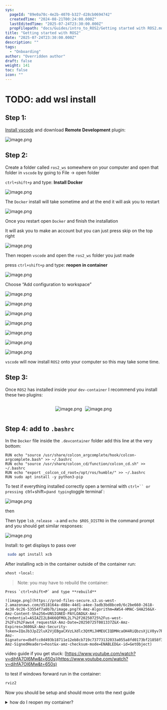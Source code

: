 ```yaml
---
sys:
  pageId: "89e0a78c-4e2b-4070-b327-d28cb0694742"
  createdTime: "2024-08-21T00:24:00.000Z"
  lastEditedTime: "2025-07-24T23:30:00.000Z"
  propFilepath: "docs/Guides/intro_to_ROS2/Getting started with ROS2.md"
title: "Getting started with ROS2"
date: "2025-07-24T23:30:00.000Z"
description: ""
tags:
  - "Onboarding"
author: "Overridden author"
draft: false
weight: 141
toc: false
icon: ""
---
```


# TODO: add wsl install

## Step 1:

[Install vscode](https://code.visualstudio.com/download) and download **Remote Development** plugin:

![image.png](https://prod-files-secure.s3.us-west-2.amazonaws.com/d518164a-d88e-44d1-a4ee-3adb3bd8bce0/efb52993-1881-4a40-b95e-6f020334f022/image.png?X-Amz-Algorithm=AWS4-HMAC-SHA256&X-Amz-Content-Sha256=UNSIGNED-PAYLOAD&X-Amz-Credential=ASIAZI2LB466Q3D2CPVR%2F20250725%2Fus-west-2%2Fs3%2Faws4_request&X-Amz-Date=20250725T081331Z&X-Amz-Expires=3600&X-Amz-Security-Token=IQoJb3JpZ2luX2VjEBgaCXVzLXdlc3QtMiJHMEUCIGZPOURcpkN2bmKZg1O2rIk7LdGl53UTRtpMWQs5I9iOAiEAmqMavJquif8X1DF1YUXyJOJRyOX1dRzNY62NN5AfrBgq%2FwMIQRAAGgw2Mzc0MjMxODM4MDUiDDEjZDU3AQzfv95wFSrcA%2FGeRYVepUBQiVgm0Z96MeO%2Fg%2FHw0LleKYbxeDBS2%2BangiHwng1XyejAmhUtTZjGpkBoouHWU1ADqeZrBed30WaPnaAOIWOdcTaSOxUYC%2BJcVrCjr%2FjvVvmH961%2F7ymgKqnZrusPu9IForPUon6tkiPVM1rBNtPJ2wjUiT3pgJVhiUVLFmRWYjWXQJZsFCtsO83FTIX5a02wTj8gzFCF5lljiFMLanBoN2qHq8gfgRVu8gnv4YOyfiwChaafHkGxugTW0UKOvxHagFB4hTin57CLsaeDl4wP7FT5ui21YIEwpjEqZ6P1eg427HBaO4pkYUiDRCikaQjfydGh2atGe9g9ss6beULnHFtz1GwHy9B0C9MBylx2f5E9H5xngop5miHX3tNutSQdg4zD0aYRg9wM8TbUrhlBzc1HpQntcfU66FWSmwo8PC6gnAF%2FT%2FsjUhaJHBrKKAWfLBtbWeTLbmp6M0BJC%2F0aFqBoOJWJKZ8ghWBLZVaIyPWfQ7ymJZpW98w5U%2FU%2B7H8LaGuK14%2FIRRNVeLEYMbeEDco8GXMf11PTwiUNZr2F1stneg0a3zV%2FbzWdnqtUyqYAyG%2BdEPVUz4xrTs3JswFd9On5bb2iWqk91F%2FbC1Ns6RYMTBgfMNrnjMQGOqUBqZ%2FUuxOxy3jGH72hg3M4o%2FZDT2ux35O10qMRvQR9RfOohptWD1sx%2FO4nYxcduxc9RAi2ZWBntVe4qHpFTPphixdYmJnKDLCtf%2BkxG5y43rVXiu%2BDq6sBI%2FkAE5j39pFpsQi99GpjnGB%2FnV1atyBk27EF2wOEzLnf4Qb%2FCe8za2fLs279XRxu88SLbIvBiJG4QOLXHUAG0oOFoXG6oa1OGRd2u0jK&X-Amz-Signature=f799aaa8bc2f08f1f3c769645afa7892886f8d623b407e6ec167bbf9fa53d853&X-Amz-SignedHeaders=host&x-amz-checksum-mode=ENABLED&x-id=GetObject)

## Step 2:

Create a folder called `ros2_ws` somewhere on your computer and open that folder in `vscode` by going to File → open folder 

`ctrl+shift+p` and type: **Install Docker**

![image.png](https://prod-files-secure.s3.us-west-2.amazonaws.com/d518164a-d88e-44d1-a4ee-3adb3bd8bce0/2269dc0e-1cd5-47ff-bceb-c04ad9b2eab0/image.png?X-Amz-Algorithm=AWS4-HMAC-SHA256&X-Amz-Content-Sha256=UNSIGNED-PAYLOAD&X-Amz-Credential=ASIAZI2LB466Q3D2CPVR%2F20250725%2Fus-west-2%2Fs3%2Faws4_request&X-Amz-Date=20250725T081331Z&X-Amz-Expires=3600&X-Amz-Security-Token=IQoJb3JpZ2luX2VjEBgaCXVzLXdlc3QtMiJHMEUCIGZPOURcpkN2bmKZg1O2rIk7LdGl53UTRtpMWQs5I9iOAiEAmqMavJquif8X1DF1YUXyJOJRyOX1dRzNY62NN5AfrBgq%2FwMIQRAAGgw2Mzc0MjMxODM4MDUiDDEjZDU3AQzfv95wFSrcA%2FGeRYVepUBQiVgm0Z96MeO%2Fg%2FHw0LleKYbxeDBS2%2BangiHwng1XyejAmhUtTZjGpkBoouHWU1ADqeZrBed30WaPnaAOIWOdcTaSOxUYC%2BJcVrCjr%2FjvVvmH961%2F7ymgKqnZrusPu9IForPUon6tkiPVM1rBNtPJ2wjUiT3pgJVhiUVLFmRWYjWXQJZsFCtsO83FTIX5a02wTj8gzFCF5lljiFMLanBoN2qHq8gfgRVu8gnv4YOyfiwChaafHkGxugTW0UKOvxHagFB4hTin57CLsaeDl4wP7FT5ui21YIEwpjEqZ6P1eg427HBaO4pkYUiDRCikaQjfydGh2atGe9g9ss6beULnHFtz1GwHy9B0C9MBylx2f5E9H5xngop5miHX3tNutSQdg4zD0aYRg9wM8TbUrhlBzc1HpQntcfU66FWSmwo8PC6gnAF%2FT%2FsjUhaJHBrKKAWfLBtbWeTLbmp6M0BJC%2F0aFqBoOJWJKZ8ghWBLZVaIyPWfQ7ymJZpW98w5U%2FU%2B7H8LaGuK14%2FIRRNVeLEYMbeEDco8GXMf11PTwiUNZr2F1stneg0a3zV%2FbzWdnqtUyqYAyG%2BdEPVUz4xrTs3JswFd9On5bb2iWqk91F%2FbC1Ns6RYMTBgfMNrnjMQGOqUBqZ%2FUuxOxy3jGH72hg3M4o%2FZDT2ux35O10qMRvQR9RfOohptWD1sx%2FO4nYxcduxc9RAi2ZWBntVe4qHpFTPphixdYmJnKDLCtf%2BkxG5y43rVXiu%2BDq6sBI%2FkAE5j39pFpsQi99GpjnGB%2FnV1atyBk27EF2wOEzLnf4Qb%2FCe8za2fLs279XRxu88SLbIvBiJG4QOLXHUAG0oOFoXG6oa1OGRd2u0jK&X-Amz-Signature=ee91422216a0f37df13c458fb7367264922f6b0e22a82c8f5e7946c93bb24870&X-Amz-SignedHeaders=host&x-amz-checksum-mode=ENABLED&x-id=GetObject)

The `Docker` install will take sometime and at the end it will ask you to restart

![image.png](https://prod-files-secure.s3.us-west-2.amazonaws.com/d518164a-d88e-44d1-a4ee-3adb3bd8bce0/ed233f78-be33-4b1f-b89c-9c346c0e961e/image.png?X-Amz-Algorithm=AWS4-HMAC-SHA256&X-Amz-Content-Sha256=UNSIGNED-PAYLOAD&X-Amz-Credential=ASIAZI2LB466Q3D2CPVR%2F20250725%2Fus-west-2%2Fs3%2Faws4_request&X-Amz-Date=20250725T081331Z&X-Amz-Expires=3600&X-Amz-Security-Token=IQoJb3JpZ2luX2VjEBgaCXVzLXdlc3QtMiJHMEUCIGZPOURcpkN2bmKZg1O2rIk7LdGl53UTRtpMWQs5I9iOAiEAmqMavJquif8X1DF1YUXyJOJRyOX1dRzNY62NN5AfrBgq%2FwMIQRAAGgw2Mzc0MjMxODM4MDUiDDEjZDU3AQzfv95wFSrcA%2FGeRYVepUBQiVgm0Z96MeO%2Fg%2FHw0LleKYbxeDBS2%2BangiHwng1XyejAmhUtTZjGpkBoouHWU1ADqeZrBed30WaPnaAOIWOdcTaSOxUYC%2BJcVrCjr%2FjvVvmH961%2F7ymgKqnZrusPu9IForPUon6tkiPVM1rBNtPJ2wjUiT3pgJVhiUVLFmRWYjWXQJZsFCtsO83FTIX5a02wTj8gzFCF5lljiFMLanBoN2qHq8gfgRVu8gnv4YOyfiwChaafHkGxugTW0UKOvxHagFB4hTin57CLsaeDl4wP7FT5ui21YIEwpjEqZ6P1eg427HBaO4pkYUiDRCikaQjfydGh2atGe9g9ss6beULnHFtz1GwHy9B0C9MBylx2f5E9H5xngop5miHX3tNutSQdg4zD0aYRg9wM8TbUrhlBzc1HpQntcfU66FWSmwo8PC6gnAF%2FT%2FsjUhaJHBrKKAWfLBtbWeTLbmp6M0BJC%2F0aFqBoOJWJKZ8ghWBLZVaIyPWfQ7ymJZpW98w5U%2FU%2B7H8LaGuK14%2FIRRNVeLEYMbeEDco8GXMf11PTwiUNZr2F1stneg0a3zV%2FbzWdnqtUyqYAyG%2BdEPVUz4xrTs3JswFd9On5bb2iWqk91F%2FbC1Ns6RYMTBgfMNrnjMQGOqUBqZ%2FUuxOxy3jGH72hg3M4o%2FZDT2ux35O10qMRvQR9RfOohptWD1sx%2FO4nYxcduxc9RAi2ZWBntVe4qHpFTPphixdYmJnKDLCtf%2BkxG5y43rVXiu%2BDq6sBI%2FkAE5j39pFpsQi99GpjnGB%2FnV1atyBk27EF2wOEzLnf4Qb%2FCe8za2fLs279XRxu88SLbIvBiJG4QOLXHUAG0oOFoXG6oa1OGRd2u0jK&X-Amz-Signature=e2019de45202fe0e4765374138864ab59509a0fa2f168015fc0c6a4982f828a5&X-Amz-SignedHeaders=host&x-amz-checksum-mode=ENABLED&x-id=GetObject)

Once you restart open `Docker` and finish the installation

It will ask you to make an account but you can just press skip on the top right

![image.png](https://prod-files-secure.s3.us-west-2.amazonaws.com/d518164a-d88e-44d1-a4ee-3adb3bd8bce0/21010ad9-1659-4fd9-9f59-9932a09b2a3d/image.png?X-Amz-Algorithm=AWS4-HMAC-SHA256&X-Amz-Content-Sha256=UNSIGNED-PAYLOAD&X-Amz-Credential=ASIAZI2LB466Q3D2CPVR%2F20250725%2Fus-west-2%2Fs3%2Faws4_request&X-Amz-Date=20250725T081331Z&X-Amz-Expires=3600&X-Amz-Security-Token=IQoJb3JpZ2luX2VjEBgaCXVzLXdlc3QtMiJHMEUCIGZPOURcpkN2bmKZg1O2rIk7LdGl53UTRtpMWQs5I9iOAiEAmqMavJquif8X1DF1YUXyJOJRyOX1dRzNY62NN5AfrBgq%2FwMIQRAAGgw2Mzc0MjMxODM4MDUiDDEjZDU3AQzfv95wFSrcA%2FGeRYVepUBQiVgm0Z96MeO%2Fg%2FHw0LleKYbxeDBS2%2BangiHwng1XyejAmhUtTZjGpkBoouHWU1ADqeZrBed30WaPnaAOIWOdcTaSOxUYC%2BJcVrCjr%2FjvVvmH961%2F7ymgKqnZrusPu9IForPUon6tkiPVM1rBNtPJ2wjUiT3pgJVhiUVLFmRWYjWXQJZsFCtsO83FTIX5a02wTj8gzFCF5lljiFMLanBoN2qHq8gfgRVu8gnv4YOyfiwChaafHkGxugTW0UKOvxHagFB4hTin57CLsaeDl4wP7FT5ui21YIEwpjEqZ6P1eg427HBaO4pkYUiDRCikaQjfydGh2atGe9g9ss6beULnHFtz1GwHy9B0C9MBylx2f5E9H5xngop5miHX3tNutSQdg4zD0aYRg9wM8TbUrhlBzc1HpQntcfU66FWSmwo8PC6gnAF%2FT%2FsjUhaJHBrKKAWfLBtbWeTLbmp6M0BJC%2F0aFqBoOJWJKZ8ghWBLZVaIyPWfQ7ymJZpW98w5U%2FU%2B7H8LaGuK14%2FIRRNVeLEYMbeEDco8GXMf11PTwiUNZr2F1stneg0a3zV%2FbzWdnqtUyqYAyG%2BdEPVUz4xrTs3JswFd9On5bb2iWqk91F%2FbC1Ns6RYMTBgfMNrnjMQGOqUBqZ%2FUuxOxy3jGH72hg3M4o%2FZDT2ux35O10qMRvQR9RfOohptWD1sx%2FO4nYxcduxc9RAi2ZWBntVe4qHpFTPphixdYmJnKDLCtf%2BkxG5y43rVXiu%2BDq6sBI%2FkAE5j39pFpsQi99GpjnGB%2FnV1atyBk27EF2wOEzLnf4Qb%2FCe8za2fLs279XRxu88SLbIvBiJG4QOLXHUAG0oOFoXG6oa1OGRd2u0jK&X-Amz-Signature=aa67a644f72f3a677eea0713499dda7e65bbe38a98ef480400529ca37386bc49&X-Amz-SignedHeaders=host&x-amz-checksum-mode=ENABLED&x-id=GetObject)

Then reopen `vscode` and open the `ros2_ws` folder you just made

press `ctrl+shift+p` and type: **reopen in container**

![image.png](https://prod-files-secure.s3.us-west-2.amazonaws.com/d518164a-d88e-44d1-a4ee-3adb3bd8bce0/4e93b8c2-41ad-488c-8095-c74205196118/image.png?X-Amz-Algorithm=AWS4-HMAC-SHA256&X-Amz-Content-Sha256=UNSIGNED-PAYLOAD&X-Amz-Credential=ASIAZI2LB466Q3D2CPVR%2F20250725%2Fus-west-2%2Fs3%2Faws4_request&X-Amz-Date=20250725T081331Z&X-Amz-Expires=3600&X-Amz-Security-Token=IQoJb3JpZ2luX2VjEBgaCXVzLXdlc3QtMiJHMEUCIGZPOURcpkN2bmKZg1O2rIk7LdGl53UTRtpMWQs5I9iOAiEAmqMavJquif8X1DF1YUXyJOJRyOX1dRzNY62NN5AfrBgq%2FwMIQRAAGgw2Mzc0MjMxODM4MDUiDDEjZDU3AQzfv95wFSrcA%2FGeRYVepUBQiVgm0Z96MeO%2Fg%2FHw0LleKYbxeDBS2%2BangiHwng1XyejAmhUtTZjGpkBoouHWU1ADqeZrBed30WaPnaAOIWOdcTaSOxUYC%2BJcVrCjr%2FjvVvmH961%2F7ymgKqnZrusPu9IForPUon6tkiPVM1rBNtPJ2wjUiT3pgJVhiUVLFmRWYjWXQJZsFCtsO83FTIX5a02wTj8gzFCF5lljiFMLanBoN2qHq8gfgRVu8gnv4YOyfiwChaafHkGxugTW0UKOvxHagFB4hTin57CLsaeDl4wP7FT5ui21YIEwpjEqZ6P1eg427HBaO4pkYUiDRCikaQjfydGh2atGe9g9ss6beULnHFtz1GwHy9B0C9MBylx2f5E9H5xngop5miHX3tNutSQdg4zD0aYRg9wM8TbUrhlBzc1HpQntcfU66FWSmwo8PC6gnAF%2FT%2FsjUhaJHBrKKAWfLBtbWeTLbmp6M0BJC%2F0aFqBoOJWJKZ8ghWBLZVaIyPWfQ7ymJZpW98w5U%2FU%2B7H8LaGuK14%2FIRRNVeLEYMbeEDco8GXMf11PTwiUNZr2F1stneg0a3zV%2FbzWdnqtUyqYAyG%2BdEPVUz4xrTs3JswFd9On5bb2iWqk91F%2FbC1Ns6RYMTBgfMNrnjMQGOqUBqZ%2FUuxOxy3jGH72hg3M4o%2FZDT2ux35O10qMRvQR9RfOohptWD1sx%2FO4nYxcduxc9RAi2ZWBntVe4qHpFTPphixdYmJnKDLCtf%2BkxG5y43rVXiu%2BDq6sBI%2FkAE5j39pFpsQi99GpjnGB%2FnV1atyBk27EF2wOEzLnf4Qb%2FCe8za2fLs279XRxu88SLbIvBiJG4QOLXHUAG0oOFoXG6oa1OGRd2u0jK&X-Amz-Signature=0dcd98385cbf76f2e62fd176826d1bd0d57578f3ecab3229e9bd0389ecc6617d&X-Amz-SignedHeaders=host&x-amz-checksum-mode=ENABLED&x-id=GetObject)

Choose “Add configuration to workspace”

![image.png](https://prod-files-secure.s3.us-west-2.amazonaws.com/d518164a-d88e-44d1-a4ee-3adb3bd8bce0/9560b282-5060-4989-ba37-97e7b2c22476/image.png?X-Amz-Algorithm=AWS4-HMAC-SHA256&X-Amz-Content-Sha256=UNSIGNED-PAYLOAD&X-Amz-Credential=ASIAZI2LB466Q3D2CPVR%2F20250725%2Fus-west-2%2Fs3%2Faws4_request&X-Amz-Date=20250725T081331Z&X-Amz-Expires=3600&X-Amz-Security-Token=IQoJb3JpZ2luX2VjEBgaCXVzLXdlc3QtMiJHMEUCIGZPOURcpkN2bmKZg1O2rIk7LdGl53UTRtpMWQs5I9iOAiEAmqMavJquif8X1DF1YUXyJOJRyOX1dRzNY62NN5AfrBgq%2FwMIQRAAGgw2Mzc0MjMxODM4MDUiDDEjZDU3AQzfv95wFSrcA%2FGeRYVepUBQiVgm0Z96MeO%2Fg%2FHw0LleKYbxeDBS2%2BangiHwng1XyejAmhUtTZjGpkBoouHWU1ADqeZrBed30WaPnaAOIWOdcTaSOxUYC%2BJcVrCjr%2FjvVvmH961%2F7ymgKqnZrusPu9IForPUon6tkiPVM1rBNtPJ2wjUiT3pgJVhiUVLFmRWYjWXQJZsFCtsO83FTIX5a02wTj8gzFCF5lljiFMLanBoN2qHq8gfgRVu8gnv4YOyfiwChaafHkGxugTW0UKOvxHagFB4hTin57CLsaeDl4wP7FT5ui21YIEwpjEqZ6P1eg427HBaO4pkYUiDRCikaQjfydGh2atGe9g9ss6beULnHFtz1GwHy9B0C9MBylx2f5E9H5xngop5miHX3tNutSQdg4zD0aYRg9wM8TbUrhlBzc1HpQntcfU66FWSmwo8PC6gnAF%2FT%2FsjUhaJHBrKKAWfLBtbWeTLbmp6M0BJC%2F0aFqBoOJWJKZ8ghWBLZVaIyPWfQ7ymJZpW98w5U%2FU%2B7H8LaGuK14%2FIRRNVeLEYMbeEDco8GXMf11PTwiUNZr2F1stneg0a3zV%2FbzWdnqtUyqYAyG%2BdEPVUz4xrTs3JswFd9On5bb2iWqk91F%2FbC1Ns6RYMTBgfMNrnjMQGOqUBqZ%2FUuxOxy3jGH72hg3M4o%2FZDT2ux35O10qMRvQR9RfOohptWD1sx%2FO4nYxcduxc9RAi2ZWBntVe4qHpFTPphixdYmJnKDLCtf%2BkxG5y43rVXiu%2BDq6sBI%2FkAE5j39pFpsQi99GpjnGB%2FnV1atyBk27EF2wOEzLnf4Qb%2FCe8za2fLs279XRxu88SLbIvBiJG4QOLXHUAG0oOFoXG6oa1OGRd2u0jK&X-Amz-Signature=a5db7ff7b58c83bdb570de16388ec981e169dccf9e93ecc7b1ae80484a9b1957&X-Amz-SignedHeaders=host&x-amz-checksum-mode=ENABLED&x-id=GetObject)

![image.png](https://prod-files-secure.s3.us-west-2.amazonaws.com/d518164a-d88e-44d1-a4ee-3adb3bd8bce0/2ee63f81-886b-48e8-a553-dc6e5eac99e4/image.png?X-Amz-Algorithm=AWS4-HMAC-SHA256&X-Amz-Content-Sha256=UNSIGNED-PAYLOAD&X-Amz-Credential=ASIAZI2LB466Q3D2CPVR%2F20250725%2Fus-west-2%2Fs3%2Faws4_request&X-Amz-Date=20250725T081331Z&X-Amz-Expires=3600&X-Amz-Security-Token=IQoJb3JpZ2luX2VjEBgaCXVzLXdlc3QtMiJHMEUCIGZPOURcpkN2bmKZg1O2rIk7LdGl53UTRtpMWQs5I9iOAiEAmqMavJquif8X1DF1YUXyJOJRyOX1dRzNY62NN5AfrBgq%2FwMIQRAAGgw2Mzc0MjMxODM4MDUiDDEjZDU3AQzfv95wFSrcA%2FGeRYVepUBQiVgm0Z96MeO%2Fg%2FHw0LleKYbxeDBS2%2BangiHwng1XyejAmhUtTZjGpkBoouHWU1ADqeZrBed30WaPnaAOIWOdcTaSOxUYC%2BJcVrCjr%2FjvVvmH961%2F7ymgKqnZrusPu9IForPUon6tkiPVM1rBNtPJ2wjUiT3pgJVhiUVLFmRWYjWXQJZsFCtsO83FTIX5a02wTj8gzFCF5lljiFMLanBoN2qHq8gfgRVu8gnv4YOyfiwChaafHkGxugTW0UKOvxHagFB4hTin57CLsaeDl4wP7FT5ui21YIEwpjEqZ6P1eg427HBaO4pkYUiDRCikaQjfydGh2atGe9g9ss6beULnHFtz1GwHy9B0C9MBylx2f5E9H5xngop5miHX3tNutSQdg4zD0aYRg9wM8TbUrhlBzc1HpQntcfU66FWSmwo8PC6gnAF%2FT%2FsjUhaJHBrKKAWfLBtbWeTLbmp6M0BJC%2F0aFqBoOJWJKZ8ghWBLZVaIyPWfQ7ymJZpW98w5U%2FU%2B7H8LaGuK14%2FIRRNVeLEYMbeEDco8GXMf11PTwiUNZr2F1stneg0a3zV%2FbzWdnqtUyqYAyG%2BdEPVUz4xrTs3JswFd9On5bb2iWqk91F%2FbC1Ns6RYMTBgfMNrnjMQGOqUBqZ%2FUuxOxy3jGH72hg3M4o%2FZDT2ux35O10qMRvQR9RfOohptWD1sx%2FO4nYxcduxc9RAi2ZWBntVe4qHpFTPphixdYmJnKDLCtf%2BkxG5y43rVXiu%2BDq6sBI%2FkAE5j39pFpsQi99GpjnGB%2FnV1atyBk27EF2wOEzLnf4Qb%2FCe8za2fLs279XRxu88SLbIvBiJG4QOLXHUAG0oOFoXG6oa1OGRd2u0jK&X-Amz-Signature=60a36f3ee801d34cc5f7c578b273e727981b8354d724ce3bd75c8a198702bf8c&X-Amz-SignedHeaders=host&x-amz-checksum-mode=ENABLED&x-id=GetObject)

![image.png](https://prod-files-secure.s3.us-west-2.amazonaws.com/d518164a-d88e-44d1-a4ee-3adb3bd8bce0/e0fd626c-c8b6-4b2c-95d1-fa4c26514504/image.png?X-Amz-Algorithm=AWS4-HMAC-SHA256&X-Amz-Content-Sha256=UNSIGNED-PAYLOAD&X-Amz-Credential=ASIAZI2LB466Q3D2CPVR%2F20250725%2Fus-west-2%2Fs3%2Faws4_request&X-Amz-Date=20250725T081331Z&X-Amz-Expires=3600&X-Amz-Security-Token=IQoJb3JpZ2luX2VjEBgaCXVzLXdlc3QtMiJHMEUCIGZPOURcpkN2bmKZg1O2rIk7LdGl53UTRtpMWQs5I9iOAiEAmqMavJquif8X1DF1YUXyJOJRyOX1dRzNY62NN5AfrBgq%2FwMIQRAAGgw2Mzc0MjMxODM4MDUiDDEjZDU3AQzfv95wFSrcA%2FGeRYVepUBQiVgm0Z96MeO%2Fg%2FHw0LleKYbxeDBS2%2BangiHwng1XyejAmhUtTZjGpkBoouHWU1ADqeZrBed30WaPnaAOIWOdcTaSOxUYC%2BJcVrCjr%2FjvVvmH961%2F7ymgKqnZrusPu9IForPUon6tkiPVM1rBNtPJ2wjUiT3pgJVhiUVLFmRWYjWXQJZsFCtsO83FTIX5a02wTj8gzFCF5lljiFMLanBoN2qHq8gfgRVu8gnv4YOyfiwChaafHkGxugTW0UKOvxHagFB4hTin57CLsaeDl4wP7FT5ui21YIEwpjEqZ6P1eg427HBaO4pkYUiDRCikaQjfydGh2atGe9g9ss6beULnHFtz1GwHy9B0C9MBylx2f5E9H5xngop5miHX3tNutSQdg4zD0aYRg9wM8TbUrhlBzc1HpQntcfU66FWSmwo8PC6gnAF%2FT%2FsjUhaJHBrKKAWfLBtbWeTLbmp6M0BJC%2F0aFqBoOJWJKZ8ghWBLZVaIyPWfQ7ymJZpW98w5U%2FU%2B7H8LaGuK14%2FIRRNVeLEYMbeEDco8GXMf11PTwiUNZr2F1stneg0a3zV%2FbzWdnqtUyqYAyG%2BdEPVUz4xrTs3JswFd9On5bb2iWqk91F%2FbC1Ns6RYMTBgfMNrnjMQGOqUBqZ%2FUuxOxy3jGH72hg3M4o%2FZDT2ux35O10qMRvQR9RfOohptWD1sx%2FO4nYxcduxc9RAi2ZWBntVe4qHpFTPphixdYmJnKDLCtf%2BkxG5y43rVXiu%2BDq6sBI%2FkAE5j39pFpsQi99GpjnGB%2FnV1atyBk27EF2wOEzLnf4Qb%2FCe8za2fLs279XRxu88SLbIvBiJG4QOLXHUAG0oOFoXG6oa1OGRd2u0jK&X-Amz-Signature=09461e98f0f1addc0e8057639b9a7d50da21a303b023af48ce133eeb7edd9abb&X-Amz-SignedHeaders=host&x-amz-checksum-mode=ENABLED&x-id=GetObject)

![image.png](https://prod-files-secure.s3.us-west-2.amazonaws.com/d518164a-d88e-44d1-a4ee-3adb3bd8bce0/a2e13f50-d2ab-4719-a4c2-7ced634bfc9d/image.png?X-Amz-Algorithm=AWS4-HMAC-SHA256&X-Amz-Content-Sha256=UNSIGNED-PAYLOAD&X-Amz-Credential=ASIAZI2LB466Q3D2CPVR%2F20250725%2Fus-west-2%2Fs3%2Faws4_request&X-Amz-Date=20250725T081331Z&X-Amz-Expires=3600&X-Amz-Security-Token=IQoJb3JpZ2luX2VjEBgaCXVzLXdlc3QtMiJHMEUCIGZPOURcpkN2bmKZg1O2rIk7LdGl53UTRtpMWQs5I9iOAiEAmqMavJquif8X1DF1YUXyJOJRyOX1dRzNY62NN5AfrBgq%2FwMIQRAAGgw2Mzc0MjMxODM4MDUiDDEjZDU3AQzfv95wFSrcA%2FGeRYVepUBQiVgm0Z96MeO%2Fg%2FHw0LleKYbxeDBS2%2BangiHwng1XyejAmhUtTZjGpkBoouHWU1ADqeZrBed30WaPnaAOIWOdcTaSOxUYC%2BJcVrCjr%2FjvVvmH961%2F7ymgKqnZrusPu9IForPUon6tkiPVM1rBNtPJ2wjUiT3pgJVhiUVLFmRWYjWXQJZsFCtsO83FTIX5a02wTj8gzFCF5lljiFMLanBoN2qHq8gfgRVu8gnv4YOyfiwChaafHkGxugTW0UKOvxHagFB4hTin57CLsaeDl4wP7FT5ui21YIEwpjEqZ6P1eg427HBaO4pkYUiDRCikaQjfydGh2atGe9g9ss6beULnHFtz1GwHy9B0C9MBylx2f5E9H5xngop5miHX3tNutSQdg4zD0aYRg9wM8TbUrhlBzc1HpQntcfU66FWSmwo8PC6gnAF%2FT%2FsjUhaJHBrKKAWfLBtbWeTLbmp6M0BJC%2F0aFqBoOJWJKZ8ghWBLZVaIyPWfQ7ymJZpW98w5U%2FU%2B7H8LaGuK14%2FIRRNVeLEYMbeEDco8GXMf11PTwiUNZr2F1stneg0a3zV%2FbzWdnqtUyqYAyG%2BdEPVUz4xrTs3JswFd9On5bb2iWqk91F%2FbC1Ns6RYMTBgfMNrnjMQGOqUBqZ%2FUuxOxy3jGH72hg3M4o%2FZDT2ux35O10qMRvQR9RfOohptWD1sx%2FO4nYxcduxc9RAi2ZWBntVe4qHpFTPphixdYmJnKDLCtf%2BkxG5y43rVXiu%2BDq6sBI%2FkAE5j39pFpsQi99GpjnGB%2FnV1atyBk27EF2wOEzLnf4Qb%2FCe8za2fLs279XRxu88SLbIvBiJG4QOLXHUAG0oOFoXG6oa1OGRd2u0jK&X-Amz-Signature=a390208d6e26a9a65a4b0dde1a8b353b352aa80d89b379588fca928c18f33e89&X-Amz-SignedHeaders=host&x-amz-checksum-mode=ENABLED&x-id=GetObject)

![image.png](https://prod-files-secure.s3.us-west-2.amazonaws.com/d518164a-d88e-44d1-a4ee-3adb3bd8bce0/6cc478ad-aaba-4bf7-9fcc-403277ab896c/image.png?X-Amz-Algorithm=AWS4-HMAC-SHA256&X-Amz-Content-Sha256=UNSIGNED-PAYLOAD&X-Amz-Credential=ASIAZI2LB466Q3D2CPVR%2F20250725%2Fus-west-2%2Fs3%2Faws4_request&X-Amz-Date=20250725T081331Z&X-Amz-Expires=3600&X-Amz-Security-Token=IQoJb3JpZ2luX2VjEBgaCXVzLXdlc3QtMiJHMEUCIGZPOURcpkN2bmKZg1O2rIk7LdGl53UTRtpMWQs5I9iOAiEAmqMavJquif8X1DF1YUXyJOJRyOX1dRzNY62NN5AfrBgq%2FwMIQRAAGgw2Mzc0MjMxODM4MDUiDDEjZDU3AQzfv95wFSrcA%2FGeRYVepUBQiVgm0Z96MeO%2Fg%2FHw0LleKYbxeDBS2%2BangiHwng1XyejAmhUtTZjGpkBoouHWU1ADqeZrBed30WaPnaAOIWOdcTaSOxUYC%2BJcVrCjr%2FjvVvmH961%2F7ymgKqnZrusPu9IForPUon6tkiPVM1rBNtPJ2wjUiT3pgJVhiUVLFmRWYjWXQJZsFCtsO83FTIX5a02wTj8gzFCF5lljiFMLanBoN2qHq8gfgRVu8gnv4YOyfiwChaafHkGxugTW0UKOvxHagFB4hTin57CLsaeDl4wP7FT5ui21YIEwpjEqZ6P1eg427HBaO4pkYUiDRCikaQjfydGh2atGe9g9ss6beULnHFtz1GwHy9B0C9MBylx2f5E9H5xngop5miHX3tNutSQdg4zD0aYRg9wM8TbUrhlBzc1HpQntcfU66FWSmwo8PC6gnAF%2FT%2FsjUhaJHBrKKAWfLBtbWeTLbmp6M0BJC%2F0aFqBoOJWJKZ8ghWBLZVaIyPWfQ7ymJZpW98w5U%2FU%2B7H8LaGuK14%2FIRRNVeLEYMbeEDco8GXMf11PTwiUNZr2F1stneg0a3zV%2FbzWdnqtUyqYAyG%2BdEPVUz4xrTs3JswFd9On5bb2iWqk91F%2FbC1Ns6RYMTBgfMNrnjMQGOqUBqZ%2FUuxOxy3jGH72hg3M4o%2FZDT2ux35O10qMRvQR9RfOohptWD1sx%2FO4nYxcduxc9RAi2ZWBntVe4qHpFTPphixdYmJnKDLCtf%2BkxG5y43rVXiu%2BDq6sBI%2FkAE5j39pFpsQi99GpjnGB%2FnV1atyBk27EF2wOEzLnf4Qb%2FCe8za2fLs279XRxu88SLbIvBiJG4QOLXHUAG0oOFoXG6oa1OGRd2u0jK&X-Amz-Signature=8599938d189b715050713bce7c50133c1bc5489826fcb4b1241d2c5b8c9bf580&X-Amz-SignedHeaders=host&x-amz-checksum-mode=ENABLED&x-id=GetObject)

![image.png](https://prod-files-secure.s3.us-west-2.amazonaws.com/d518164a-d88e-44d1-a4ee-3adb3bd8bce0/53255b28-f75e-430f-b9e3-c0ac8577e42b/image.png?X-Amz-Algorithm=AWS4-HMAC-SHA256&X-Amz-Content-Sha256=UNSIGNED-PAYLOAD&X-Amz-Credential=ASIAZI2LB466Q3D2CPVR%2F20250725%2Fus-west-2%2Fs3%2Faws4_request&X-Amz-Date=20250725T081331Z&X-Amz-Expires=3600&X-Amz-Security-Token=IQoJb3JpZ2luX2VjEBgaCXVzLXdlc3QtMiJHMEUCIGZPOURcpkN2bmKZg1O2rIk7LdGl53UTRtpMWQs5I9iOAiEAmqMavJquif8X1DF1YUXyJOJRyOX1dRzNY62NN5AfrBgq%2FwMIQRAAGgw2Mzc0MjMxODM4MDUiDDEjZDU3AQzfv95wFSrcA%2FGeRYVepUBQiVgm0Z96MeO%2Fg%2FHw0LleKYbxeDBS2%2BangiHwng1XyejAmhUtTZjGpkBoouHWU1ADqeZrBed30WaPnaAOIWOdcTaSOxUYC%2BJcVrCjr%2FjvVvmH961%2F7ymgKqnZrusPu9IForPUon6tkiPVM1rBNtPJ2wjUiT3pgJVhiUVLFmRWYjWXQJZsFCtsO83FTIX5a02wTj8gzFCF5lljiFMLanBoN2qHq8gfgRVu8gnv4YOyfiwChaafHkGxugTW0UKOvxHagFB4hTin57CLsaeDl4wP7FT5ui21YIEwpjEqZ6P1eg427HBaO4pkYUiDRCikaQjfydGh2atGe9g9ss6beULnHFtz1GwHy9B0C9MBylx2f5E9H5xngop5miHX3tNutSQdg4zD0aYRg9wM8TbUrhlBzc1HpQntcfU66FWSmwo8PC6gnAF%2FT%2FsjUhaJHBrKKAWfLBtbWeTLbmp6M0BJC%2F0aFqBoOJWJKZ8ghWBLZVaIyPWfQ7ymJZpW98w5U%2FU%2B7H8LaGuK14%2FIRRNVeLEYMbeEDco8GXMf11PTwiUNZr2F1stneg0a3zV%2FbzWdnqtUyqYAyG%2BdEPVUz4xrTs3JswFd9On5bb2iWqk91F%2FbC1Ns6RYMTBgfMNrnjMQGOqUBqZ%2FUuxOxy3jGH72hg3M4o%2FZDT2ux35O10qMRvQR9RfOohptWD1sx%2FO4nYxcduxc9RAi2ZWBntVe4qHpFTPphixdYmJnKDLCtf%2BkxG5y43rVXiu%2BDq6sBI%2FkAE5j39pFpsQi99GpjnGB%2FnV1atyBk27EF2wOEzLnf4Qb%2FCe8za2fLs279XRxu88SLbIvBiJG4QOLXHUAG0oOFoXG6oa1OGRd2u0jK&X-Amz-Signature=a0c57c31070b6a5460edc7b723882d413b8a6012ed4dff2844b9540022304649&X-Amz-SignedHeaders=host&x-amz-checksum-mode=ENABLED&x-id=GetObject)

![image.png](https://prod-files-secure.s3.us-west-2.amazonaws.com/d518164a-d88e-44d1-a4ee-3adb3bd8bce0/7c562767-5af9-4ffb-97d1-327bcdf4ee00/image.png?X-Amz-Algorithm=AWS4-HMAC-SHA256&X-Amz-Content-Sha256=UNSIGNED-PAYLOAD&X-Amz-Credential=ASIAZI2LB466Q3D2CPVR%2F20250725%2Fus-west-2%2Fs3%2Faws4_request&X-Amz-Date=20250725T081331Z&X-Amz-Expires=3600&X-Amz-Security-Token=IQoJb3JpZ2luX2VjEBgaCXVzLXdlc3QtMiJHMEUCIGZPOURcpkN2bmKZg1O2rIk7LdGl53UTRtpMWQs5I9iOAiEAmqMavJquif8X1DF1YUXyJOJRyOX1dRzNY62NN5AfrBgq%2FwMIQRAAGgw2Mzc0MjMxODM4MDUiDDEjZDU3AQzfv95wFSrcA%2FGeRYVepUBQiVgm0Z96MeO%2Fg%2FHw0LleKYbxeDBS2%2BangiHwng1XyejAmhUtTZjGpkBoouHWU1ADqeZrBed30WaPnaAOIWOdcTaSOxUYC%2BJcVrCjr%2FjvVvmH961%2F7ymgKqnZrusPu9IForPUon6tkiPVM1rBNtPJ2wjUiT3pgJVhiUVLFmRWYjWXQJZsFCtsO83FTIX5a02wTj8gzFCF5lljiFMLanBoN2qHq8gfgRVu8gnv4YOyfiwChaafHkGxugTW0UKOvxHagFB4hTin57CLsaeDl4wP7FT5ui21YIEwpjEqZ6P1eg427HBaO4pkYUiDRCikaQjfydGh2atGe9g9ss6beULnHFtz1GwHy9B0C9MBylx2f5E9H5xngop5miHX3tNutSQdg4zD0aYRg9wM8TbUrhlBzc1HpQntcfU66FWSmwo8PC6gnAF%2FT%2FsjUhaJHBrKKAWfLBtbWeTLbmp6M0BJC%2F0aFqBoOJWJKZ8ghWBLZVaIyPWfQ7ymJZpW98w5U%2FU%2B7H8LaGuK14%2FIRRNVeLEYMbeEDco8GXMf11PTwiUNZr2F1stneg0a3zV%2FbzWdnqtUyqYAyG%2BdEPVUz4xrTs3JswFd9On5bb2iWqk91F%2FbC1Ns6RYMTBgfMNrnjMQGOqUBqZ%2FUuxOxy3jGH72hg3M4o%2FZDT2ux35O10qMRvQR9RfOohptWD1sx%2FO4nYxcduxc9RAi2ZWBntVe4qHpFTPphixdYmJnKDLCtf%2BkxG5y43rVXiu%2BDq6sBI%2FkAE5j39pFpsQi99GpjnGB%2FnV1atyBk27EF2wOEzLnf4Qb%2FCe8za2fLs279XRxu88SLbIvBiJG4QOLXHUAG0oOFoXG6oa1OGRd2u0jK&X-Amz-Signature=05f32d93f12973dd9ffb3b654d7d86e6b06fe1287375db485dcdb9e02bf8c7d2&X-Amz-SignedHeaders=host&x-amz-checksum-mode=ENABLED&x-id=GetObject)

`vscode` will now install `ROS2` onto your computer so this may take some time.

## Step 3:

Once `ROS2` has installed inside your `dev-container` I recommend you install these two plugins:

<div style="display: flex;flex-direction: row; column-gap:10px; max-width: 630px;justify-content: center;">
<div>

![image.png](https://prod-files-secure.s3.us-west-2.amazonaws.com/d518164a-d88e-44d1-a4ee-3adb3bd8bce0/3fc3d550-5a54-4ba1-ba6b-faa01cdb7369/image.png?X-Amz-Algorithm=AWS4-HMAC-SHA256&X-Amz-Content-Sha256=UNSIGNED-PAYLOAD&X-Amz-Credential=ASIAZI2LB466UKWMSIIO%2F20250725%2Fus-west-2%2Fs3%2Faws4_request&X-Amz-Date=20250725T081335Z&X-Amz-Expires=3600&X-Amz-Security-Token=IQoJb3JpZ2luX2VjEBgaCXVzLXdlc3QtMiJHMEUCIQC8JqzOg6c3HF7nbTW8L40jp%2BVzNnxT0dNiK0MWrxJKigIgPxijBUwyvElEdchUXWBpoi0AXufJZwe%2FBt9MP0%2BJ2uAq%2FwMIQRAAGgw2Mzc0MjMxODM4MDUiDO2FxBVw8dJvTA2GxircA6O2EHDFYa5vvwbGYFZROKbq6FBhZnG4vjrZYCbQkGhCoevUDLXhwLXDmFL7wD2DfkSJzRaSCpMyKCcK%2BFPgv1DbN8L2781rYOPPGFKC2iHFQj8EqMNo7EWDSxh63jILKOTKddtaKmHzh2XYA3P%2FWnIibUORandtjiPex54gfdQit9474ZzLnGb6nyOO%2FUEuilXCcxezH6oL5CgrLcvKVEdSzLGTvgihtKYcLxWAScqp9oRXo4%2BALrqai8Je2dRBuVnsrgPhgW6PF4x0mr4eoSicJKGDh96yuOdvHYkuCNh3qMXkMOaNBxuITfurk5PA5L7XFMD0ISpRvSr8rq3xeAgBeJDdJAXlK%2FLhL64Z21gtNb%2B8UHhnFc4399ylOo%2Fid4H6CtugmUlI%2Bh6pdkoaEJh5UqzkrOG7Dp9jh7Qdo5GX3GF5qxDHI40Fz1gdWiq67fRhkXqX8TddR2zJ9zjBDOhpQ0Quf8%2FeArG98YdXFMTsIJ7WiPbUR%2F0ckGrzh1I2LbO5hqrTueKrjujnqWdRiUebJUtZDLDiWKpC6TUDEo%2FeE4CiF3I6rAtZDeNLBhjZ478GLSYNrYJqYZDoneGgHm6S1BkH1dgg%2FB%2FQeNVXPwl9zbTc4MFSwEfdRmkuMOLojMQGOqUBKz09bWjYI6PsibgLt9Y6pGgEl5gmCQtCQMiNMxGyFLxy%2FIqYOVdzwI6FIvQl1V%2BQDtKmxW4k0bvhtaLXQnchPipDJIotOCyXU6EUXbJrfxuSA2g4CjS%2Bx%2BPWfqzoRE3erefUUPK4hbqedpDbg1Nld0nLHfbw5wDW8WXlfnyk3REJun0v4RJ63nfTvYo5vn2ufmXIsWpwBjS4Gv2zTo17N6Nvg5cQ&X-Amz-Signature=80569554e04ff0ad3c066f10b7ccd244296cc8d79bd22d690ba4789e92ec1fd9&X-Amz-SignedHeaders=host&x-amz-checksum-mode=ENABLED&x-id=GetObject)

</div>
<div>

![image.png](https://prod-files-secure.s3.us-west-2.amazonaws.com/d518164a-d88e-44d1-a4ee-3adb3bd8bce0/d994cc66-13c2-4093-a5a3-f84cf4601a82/image.png?X-Amz-Algorithm=AWS4-HMAC-SHA256&X-Amz-Content-Sha256=UNSIGNED-PAYLOAD&X-Amz-Credential=ASIAZI2LB466TOUP22T4%2F20250725%2Fus-west-2%2Fs3%2Faws4_request&X-Amz-Date=20250725T081335Z&X-Amz-Expires=3600&X-Amz-Security-Token=IQoJb3JpZ2luX2VjEBgaCXVzLXdlc3QtMiJHMEUCIQDFON1NrfsIAcPs%2Bxc7CDeiGagjuCn7IGgGfB9bw4UHvAIgAzRuGYtGnz3r%2B0Px5q0V%2FTz3%2BmCb3YuNeTIxkxPW07sq%2FwMIQRAAGgw2Mzc0MjMxODM4MDUiDNOiWiE3J1wf%2FWXoQircAyyC5DGBwJ9DHPEYWzNDBm8eEcmAOxR9KIshzNZEywVR0jzDNX2v%2FI7jnzS0CSrryy9bF0SpI8039E0%2F8YjY6JYJw8wZlXfnKXHQ14fOYeq2aeO5FfmzeKkY0PMN3ak9la4J06MDucSOg1imScXG5BJPbWBo3VpkGn6td0QvIt9SozQAnVFwLXh0dnxRPaOVDKMCqTKuK%2Fh%2Fpbg0Nup5nHIApybDI7ClqC%2FCymZdJcZWhfLMYRs%2BXjPdApDthjM8s5B8B2Eizm00OH1ENG%2BId2I%2Fo%2B8G%2F9xPm2t7E39s9c0gjD5LTkpLttLLapjcilOponUghlj40cSVUcig%2BWU1Yzj33EL9Xequzym56MMvBdIGwlfCV2VNnBtDctB13SDnArOh6DDnFcplbCHuVqqafwpgpWmoiy%2B%2BmvYsrNrqpcJM1diwwCVs5PgOY%2FZOCN6buTTwILTPGVoK6F5BrXX5LmyTR2nkH5sYZnzM9GvQ8drUa9UZ0tMBOtBNoFkspBbXoiIEpeGHVbP%2FLZCAb2wyxGfFFXL5DDDCPSQtZb23DI792UKbP80RdHJKhYA2e%2FIhATej8cwlqgaiKtQ2PFKJ%2FnTYL9ygcp2ax6wxWML3s0d2s8xruhx%2B01Say%2F0SMMDojMQGOqUB9KSPf5hErjb3rW4hecL9VHOaeEdjQABbZgfFZK3g6SixWSx9GJVs%2BzmuNVCtYmYKZlBFrK8wI1Z2pOylNOfwNEdusQdS0X%2BfKyAsJNmIqspBViogCwO%2FHbbQ%2FFfg20%2FKtR9AkLevn7jlLuGmM2aYGbrKRYHtRnHLqZjWsIRGlRSLb6hL8KSmGioPOuKe0Vaj5NB4NuUAjY%2BH%2FaYuiTZhf5bkXFwe&X-Amz-Signature=ba5d0ef32b4cceadf470582b4d8dde58e669a6a34483ff3018d98e9d7bff6275&X-Amz-SignedHeaders=host&x-amz-checksum-mode=ENABLED&x-id=GetObject)

</div>
</div>

## Step 4: add to `.bashrc`

In the `Docker` file inside the `.devcontainer` folder add this line at the very bottom: 

```docker
RUN echo "source /usr/share/colcon_argcomplete/hook/colcon-argcomplete.bash" >> ~/.bashrc
RUN echo "source /usr/share/colcon_cd/function/colcon_cd.sh" >> ~/.bashrc
RUN echo "export _colcon_cd_root=/opt/ros/humble/" >> ~/.bashrc
RUN sudo apt install -y python3-pip 
```

To test if everything installed correctly open a terminal with `ctrl+`` or pressing `ctrl+shift+p` and typing `toggle terminal`:

![image.png](https://prod-files-secure.s3.us-west-2.amazonaws.com/d518164a-d88e-44d1-a4ee-3adb3bd8bce0/6a4943d8-b04e-4c02-9a58-775f3384d1a5/image.png?X-Amz-Algorithm=AWS4-HMAC-SHA256&X-Amz-Content-Sha256=UNSIGNED-PAYLOAD&X-Amz-Credential=ASIAZI2LB466Q3D2CPVR%2F20250725%2Fus-west-2%2Fs3%2Faws4_request&X-Amz-Date=20250725T081331Z&X-Amz-Expires=3600&X-Amz-Security-Token=IQoJb3JpZ2luX2VjEBgaCXVzLXdlc3QtMiJHMEUCIGZPOURcpkN2bmKZg1O2rIk7LdGl53UTRtpMWQs5I9iOAiEAmqMavJquif8X1DF1YUXyJOJRyOX1dRzNY62NN5AfrBgq%2FwMIQRAAGgw2Mzc0MjMxODM4MDUiDDEjZDU3AQzfv95wFSrcA%2FGeRYVepUBQiVgm0Z96MeO%2Fg%2FHw0LleKYbxeDBS2%2BangiHwng1XyejAmhUtTZjGpkBoouHWU1ADqeZrBed30WaPnaAOIWOdcTaSOxUYC%2BJcVrCjr%2FjvVvmH961%2F7ymgKqnZrusPu9IForPUon6tkiPVM1rBNtPJ2wjUiT3pgJVhiUVLFmRWYjWXQJZsFCtsO83FTIX5a02wTj8gzFCF5lljiFMLanBoN2qHq8gfgRVu8gnv4YOyfiwChaafHkGxugTW0UKOvxHagFB4hTin57CLsaeDl4wP7FT5ui21YIEwpjEqZ6P1eg427HBaO4pkYUiDRCikaQjfydGh2atGe9g9ss6beULnHFtz1GwHy9B0C9MBylx2f5E9H5xngop5miHX3tNutSQdg4zD0aYRg9wM8TbUrhlBzc1HpQntcfU66FWSmwo8PC6gnAF%2FT%2FsjUhaJHBrKKAWfLBtbWeTLbmp6M0BJC%2F0aFqBoOJWJKZ8ghWBLZVaIyPWfQ7ymJZpW98w5U%2FU%2B7H8LaGuK14%2FIRRNVeLEYMbeEDco8GXMf11PTwiUNZr2F1stneg0a3zV%2FbzWdnqtUyqYAyG%2BdEPVUz4xrTs3JswFd9On5bb2iWqk91F%2FbC1Ns6RYMTBgfMNrnjMQGOqUBqZ%2FUuxOxy3jGH72hg3M4o%2FZDT2ux35O10qMRvQR9RfOohptWD1sx%2FO4nYxcduxc9RAi2ZWBntVe4qHpFTPphixdYmJnKDLCtf%2BkxG5y43rVXiu%2BDq6sBI%2FkAE5j39pFpsQi99GpjnGB%2FnV1atyBk27EF2wOEzLnf4Qb%2FCe8za2fLs279XRxu88SLbIvBiJG4QOLXHUAG0oOFoXG6oa1OGRd2u0jK&X-Amz-Signature=1af47fbb51766ce6f7d111cb452bfd2f42f2316cac4b3a9bf71c77117721e714&X-Amz-SignedHeaders=host&x-amz-checksum-mode=ENABLED&x-id=GetObject)

then 

Then type `lsb_release -a` and `echo $ROS_DISTRO` in the command prompt and you should get similar responses:

![image.png](https://prod-files-secure.s3.us-west-2.amazonaws.com/d518164a-d88e-44d1-a4ee-3adb3bd8bce0/3e635dec-a805-4e85-8b9e-d000e5b71a4e/image.png?X-Amz-Algorithm=AWS4-HMAC-SHA256&X-Amz-Content-Sha256=UNSIGNED-PAYLOAD&X-Amz-Credential=ASIAZI2LB466Q3D2CPVR%2F20250725%2Fus-west-2%2Fs3%2Faws4_request&X-Amz-Date=20250725T081331Z&X-Amz-Expires=3600&X-Amz-Security-Token=IQoJb3JpZ2luX2VjEBgaCXVzLXdlc3QtMiJHMEUCIGZPOURcpkN2bmKZg1O2rIk7LdGl53UTRtpMWQs5I9iOAiEAmqMavJquif8X1DF1YUXyJOJRyOX1dRzNY62NN5AfrBgq%2FwMIQRAAGgw2Mzc0MjMxODM4MDUiDDEjZDU3AQzfv95wFSrcA%2FGeRYVepUBQiVgm0Z96MeO%2Fg%2FHw0LleKYbxeDBS2%2BangiHwng1XyejAmhUtTZjGpkBoouHWU1ADqeZrBed30WaPnaAOIWOdcTaSOxUYC%2BJcVrCjr%2FjvVvmH961%2F7ymgKqnZrusPu9IForPUon6tkiPVM1rBNtPJ2wjUiT3pgJVhiUVLFmRWYjWXQJZsFCtsO83FTIX5a02wTj8gzFCF5lljiFMLanBoN2qHq8gfgRVu8gnv4YOyfiwChaafHkGxugTW0UKOvxHagFB4hTin57CLsaeDl4wP7FT5ui21YIEwpjEqZ6P1eg427HBaO4pkYUiDRCikaQjfydGh2atGe9g9ss6beULnHFtz1GwHy9B0C9MBylx2f5E9H5xngop5miHX3tNutSQdg4zD0aYRg9wM8TbUrhlBzc1HpQntcfU66FWSmwo8PC6gnAF%2FT%2FsjUhaJHBrKKAWfLBtbWeTLbmp6M0BJC%2F0aFqBoOJWJKZ8ghWBLZVaIyPWfQ7ymJZpW98w5U%2FU%2B7H8LaGuK14%2FIRRNVeLEYMbeEDco8GXMf11PTwiUNZr2F1stneg0a3zV%2FbzWdnqtUyqYAyG%2BdEPVUz4xrTs3JswFd9On5bb2iWqk91F%2FbC1Ns6RYMTBgfMNrnjMQGOqUBqZ%2FUuxOxy3jGH72hg3M4o%2FZDT2ux35O10qMRvQR9RfOohptWD1sx%2FO4nYxcduxc9RAi2ZWBntVe4qHpFTPphixdYmJnKDLCtf%2BkxG5y43rVXiu%2BDq6sBI%2FkAE5j39pFpsQi99GpjnGB%2FnV1atyBk27EF2wOEzLnf4Qb%2FCe8za2fLs279XRxu88SLbIvBiJG4QOLXHUAG0oOFoXG6oa1OGRd2u0jK&X-Amz-Signature=317f3aef023b5aa35e4416378a85a625619048a686caf90c55af1c19fc303640&X-Amz-SignedHeaders=host&x-amz-checksum-mode=ENABLED&x-id=GetObject)

Install:  to get displays to pass over

```bash
 sudo apt install xcb
```

After installing xcb in the container outside of the container run:

```python
xhost +local:
```

> Note: you may have to rebuild the container:

	Press `ctrl+shift+P` and type **rebuild**

	![image.png](https://prod-files-secure.s3.us-west-2.amazonaws.com/d518164a-d88e-44d1-a4ee-3adb3bd8bce0/6c2be660-2618-4c38-9c26-53554f7a0b7b/image.png?X-Amz-Algorithm=AWS4-HMAC-SHA256&X-Amz-Content-Sha256=UNSIGNED-PAYLOAD&X-Amz-Credential=ASIAZI2LB466QFMOL2L7%2F20250725%2Fus-west-2%2Fs3%2Faws4_request&X-Amz-Date=20250725T081337Z&X-Amz-Expires=3600&X-Amz-Security-Token=IQoJb3JpZ2luX2VjEBgaCXVzLXdlc3QtMiJHMEUCIQDMHcaOH4RiQbzsXjLV0yv7R58ZZZaNCxBOfwDSPsh%2BQwIgGYW7On%2FbtI%2BCl%2BKp0GOlqiEs9T%2FCd9Kfb0oLnqpoDC0q%2FwMIQRAAGgw2Mzc0MjMxODM4MDUiDElvLb4qzkfSn4j9BCrcAzmxefdvUqdyOGEC5TakeavctV3K1JCntXSyce6x6Oefb%2FszZZSoZ7WO7%2F9Po0jnoEmQl69502QTos%2FX2Pbaakcd3jYUmN2vqr6%2FA5OR%2FVuGX2pEqlBN%2Fwd7tX9NcqdJVPwGbnGG9E%2B3bqFQYeBwvvLfz4djj6Dk1t3r9hIn97UEFn6pUVsghqyG%2F6N9AY4IpXE8ZCYpGdGOJj58rYLA19WvkKjqltr9gGT%2ByfsFMsPwaVDwpT32T2Hl8opcDa9hFWh98TtISHYsvsSEV5RRs0iwq2F%2B%2Fc1TBJOcwSXryME%2BP5g9x5fwh%2BB7XIHVHVEJK9MZ7FD5KnMY9IjZAk8tFJKKzkPid%2BmCsconcmDWo%2FJpucJZf3OWg3tuZRha3g9ibP0vGNzfqzn%2Bzk%2BDLUjdHoz84mBAGBEcMw2uPOOYqXcDeMW1g20AyPLcaqFoCmmCmARHptGP1lbC6mJiAEcvgSlgEHy0gc60Fr03%2FJbhKqlEtNL4%2Fwc%2F7Wu%2BiQIa0i%2F%2Bm%2F5p4fooGjN%2FRwk02HUzlZ61SvIiZQaCgNCREM3i4NZckeJ48OeGMNLbcumoXwnpmK%2BkrRo%2FfinddYeNwKbRKiePYQEA8YRavJFRetxCrkZJcyqTQsMRMsNSiV35MLfojMQGOqUBnpBXT1xhJTz3OnWq95Fnk1VsmM9piWao2ScjUXTKvmmKikH0oKR%2BCoBLOyTxsirzEI2nQcuvlKBmZKdwBLuWfFCBWRPeWTgWyTabo25zNW%2BtuR22kH%2FyGOSjzChyIfngjdcreSM1j0vwq9%2Fbzos%2B6eZ6SuZdgWMEiHpL6SR5WNYcgD7DrguEyoQffnkfqQWjQAenypMr6trH4Tl3cRvXgQBZRFRJ&X-Amz-Signature=dbdfcc0d493b18711e12eb8cb719c73773132033a055a8fd0173bf21858f31c4&X-Amz-SignedHeaders=host&x-amz-checksum-mode=ENABLED&x-id=GetObject)

video guide if you get stuck: [https://www.youtube.com/watch?v=dihfA7Ol6Mw&t=650s](https://www.youtube.com/watch?v=dihfA7Ol6Mw&t=650s)

to test if windows forward run in the container:

```bash
rviz2
```

Now you should be setup and should move onto the next guide 

<details>
      <summary>how do I reopen my container?</summary>
      TODO:
  </details>
